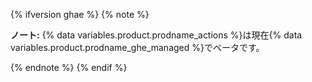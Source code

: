 {% ifversion ghae %}
{% note %}

**ノート:** {% data variables.product.prodname_actions %}は現在{% data variables.product.prodname_ghe_managed %}でベータです。

{% endnote %}
{% endif %}
